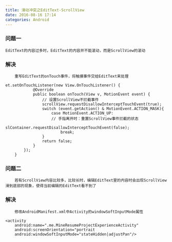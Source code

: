 ```yaml
---
title: 滑动冲突之EditText-ScrollView
date: 2016-08-16 17:14
categories: Android
---
```

### 问题一
	EditText的内容过多时，EditText的内容并不能滚动，而是ScrollView的滚动
### 解决
		重写EditText的onTouch事件，将触摸事件交给EditText来处理

```
et.setOnTouchListener(new View.OnTouchListener() {
            @Override
            public boolean onTouch(View v, MotionEvent event) {
            	// 设置ScrollView不拦截事件
                scrollView.requestDisallowInterceptTouchEvent(true);
            	switch (event.getAction() & MotionEvent.ACTION_MASK){
                	case MotionEvent.ACTION_UP:
                	// 手指离开时：重置ScrollView事件拦截的状态
                    slContainer.requestDisallowInterceptTouchEvent(false);
                    	break;
            	}
            	return false;
            }
        });
    }
```
### 问题二
		若有ScrollView内容比较多，比较长时，编辑EditText里的内容时会出现ScrollView滑到底部的现象，使得当前编辑的EditText看不到了
### 解决
		修改AndroidManifest.xml中Activity的windowSoftInputMode属性
```
<activity
	android:name=".me.MineResumeProjectExperienceActivity"
	android:screenOrientation="portrait
	android:windowSoftInputMode="stateHidden|adjustPan"/>
```